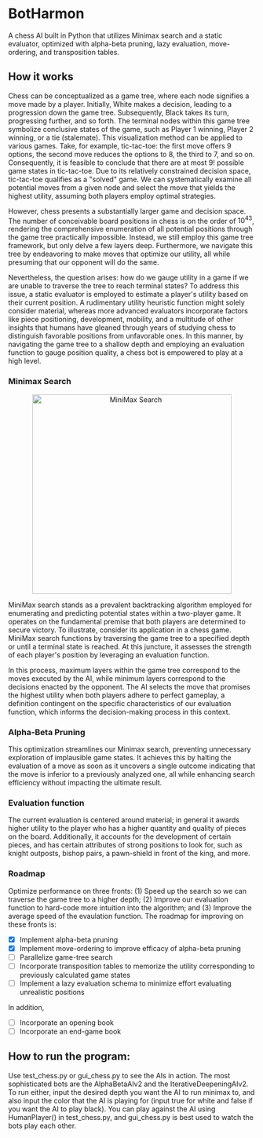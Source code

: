 # BotHarmon
A chess AI built in Python that utilizes Minimax search and a static evaluator, optimized with alpha-beta pruning, lazy evaluation, move-ordering, and transposition tables.

## How it works

Chess can be conceptualized as a game tree, where each node signifies a move made by a player. Initially, White makes a decision, leading to a progression down the game tree. Subsequently, Black takes its turn, progressing further, and so forth. The terminal nodes within this game tree symbolize conclusive states of the game, such as Player 1 winning, Player 2 winning, or a tie (stalemate). This visualization method can be applied to various games. Take, for example, tic-tac-toe: the first move offers 9 options, the second move reduces the options to 8, the third to 7, and so on. Consequently, it is feasible to conclude that there are at most 9! possible game states in tic-tac-toe. Due to its relatively constrained decision space, tic-tac-toe qualifies as a "solved" game. We can systematically examine all potential moves from a given node and select the move that yields the highest utility, assuming both players employ optimal strategies.  

However, chess presents a substantially larger game and decision space. The number of conceivable board positions in chess is on the order of $10^{43}$, rendering the comprehensive enumeration of all potential positions through the game tree practically impossible. Instead, we still employ this game tree framework, but only delve a few layers deep. Furthermore, we navigate this tree by endeavoring to make moves that optimize our utility, all while presuming that our opponent will do the same.  

Nevertheless, the question arises: how do we gauge utility in a game if we are unable to traverse the tree to reach terminal states? To address this issue, a static evaluator is employed to estimate a player's utility based on their current position. A rudimentary utility heuristic function might solely consider material, whereas more advanced evaluators incorporate factors like piece positioning, development, mobility, and a multitude of other insights that humans have gleaned through years of studying chess to distinguish favorable positions from unfavorable ones. In this manner, by navigating the game tree to a shallow depth and employing an evaluation function to gauge position quality, a chess bot is empowered to play at a high level.  

### Minimax Search
<p align="center">
  <img width="406" alt="MiniMax Search" src="https://github.com/blackbeard6/BotHarmon/assets/103332396/ad6ca240-4550-4504-8062-2ec3e5f099f1">
</p">  

MiniMax search stands as a prevalent backtracking algorithm employed for enumerating and predicting potential states within a two-player game. It operates on the fundamental premise that both players are determined to secure victory. To illustrate, consider its application in a chess game. MiniMax search functions by traversing the game tree to a specified depth or until a terminal state is reached. At this juncture, it assesses the strength of each player's position by leveraging an evaluation function.  

In this process, maximum layers within the game tree correspond to the moves executed by the AI, while minimum layers correspond to the decisions enacted by the opponent. The AI selects the move that promises the highest utility when both players adhere to perfect gameplay, a definition contingent on the specific characteristics of our evaluation function, which informs the decision-making process in this context.

### Alpha-Beta Pruning

This optimization streamlines our Minimax search, preventing unnecessary exploration of implausible game states. It achieves this by halting the evaluation of a move as soon as it uncovers a single outcome indicating that the move is inferior to a previously analyzed one, all while enhancing search efficiency without impacting the ultimate result.

### Evaluation function

The current evaluation is centered around material; in general it awards higher utility to the player who has a higher quantity and quality of pieces on the board. Additionally, it accounts for the development of certain pieces, and has certain attributes of strong positions to look for, such as knight outposts, bishop pairs, a pawn-shield in front of the king, and more.


### Roadmap

Optimize performance on three fronts: (1) Speed up the search so we can traverse the game tree to a higher depth; (2) Improve our evaluation function to hard-code more intuition into the algorithm; and (3) Improve the average speed of the evaulation function. The roadmap for improving on these fronts is:
* [x] Implement alpha-beta pruning
* [x] Implement move-ordering to improve efficacy of alpha-beta pruning
* [ ] Parallelize game-tree search
* [ ] Incorporate transposition tables to memorize the utility corresponding to previously calculated game states
* [ ] Implement a lazy evaluation schema to minimize effort evaluating unrealistic positions

In addition,
* [ ] Incorporate an opening book
* [ ] Incorporate an end-game book

## How to run the program:
Use test_chess.py or gui_chess.py to see the AIs in action. The most sophisticated bots are the AlphaBetaAIv2 and the 
IterativeDeepeningAIv2. To run either, input the desired depth you want the AI to run minimax to, and also input the
color that the AI is playing for (input true for white and false if you want the AI to play black). You can play against
the AI using HumanPlayer() in test_chess.py, and gui_chess.py is best used to watch the bots play each other.
